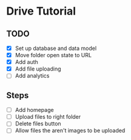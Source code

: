 # Drive Tutorial

## TODO

- [x] Set up database and data model
- [x] Move folder open state to URL
- [x] Add auth
- [x] Add file uploading
- [ ] Add analytics

## Steps

- [ ] Add homepage
- [ ] Upload files to right folder
- [ ] Delete files button
- [ ] Allow files the aren't images to be uploaded
